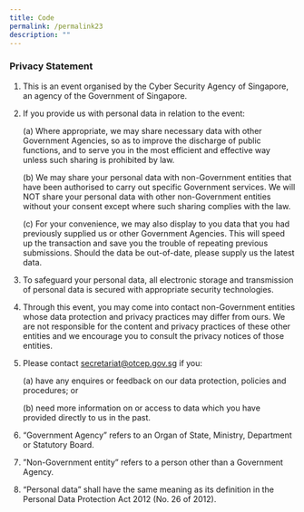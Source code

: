 ```yaml
---
title: Code
permalink: /permalink23
description: ""
---
```

### Privacy Statement


1. This is an event organised by the Cyber Security Agency of Singapore, an agency of the Government of Singapore.

2. If you provide us with personal data in relation to the event:

	(a) Where appropriate, we may share necessary data with other Government Agencies, so as to improve the discharge of public functions, and to serve you in the most efficient and effective way unless such sharing is prohibited by law.

	(b) We may share your personal data with non-Government entities that have been authorised to carry out specific Government services. We will NOT share your personal data with other non-Government entities without your consent except where such sharing complies with the law.

	(c) For your convenience, we may also display to you data that you had previously supplied us or other Government Agencies. This will speed up the transaction and save you the trouble of repeating previous submissions. Should the data be out-of-date, please supply us the latest data.

3. To safeguard your personal data, all electronic storage and transmission of personal data is secured with appropriate security technologies.
4. Through this event, you may come into contact non-Government entities whose data protection and privacy practices may differ from ours. We are not responsible for the content and privacy practices of these other entities and we encourage you to consult the privacy notices of those entities.

5. Please contact secretariat@otcep.gov.sg if you:

	(a) have any enquires or feedback on our data protection, policies and procedures; or
	
	(b) need more information on or access to data which you have provided directly to us in the past.


6. “Government Agency” refers to an Organ of State, Ministry, Department or Statutory Board.
7. ”Non-Government entity” refers to a person other than a Government Agency.
8. “Personal data” shall have the same meaning as its definition in the Personal Data Protection Act 2012 (No. 26 of 2012).